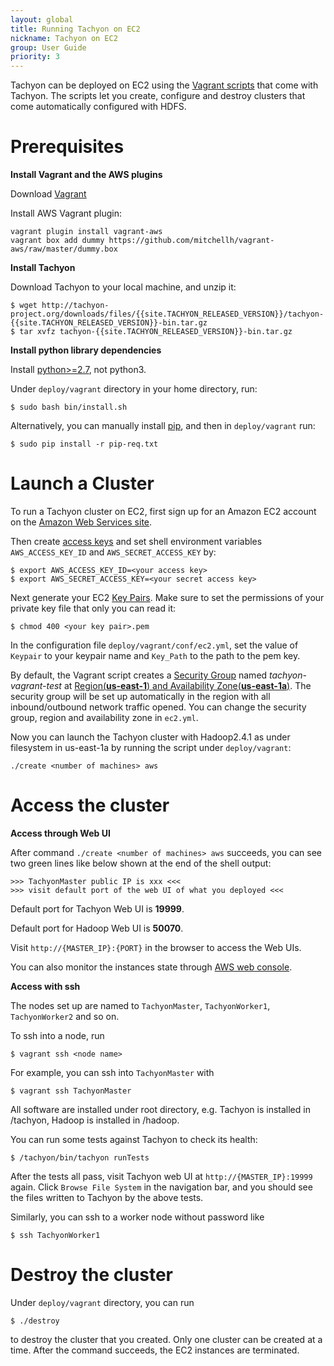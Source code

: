 ```yaml
---
layout: global
title: Running Tachyon on EC2
nickname: Tachyon on EC2
group: User Guide
priority: 3
---
```


Tachyon can be deployed on EC2 using the [Vagrant scripts](https://github.com/amplab/tachyon/tree/master/deploy/vagrant) that come with Tachyon. The scripts let you create, configure and destroy clusters that come automatically configured with HDFS.

# Prerequisites

**Install Vagrant and the AWS plugins**

Download [Vagrant](https://www.vagrantup.com/downloads.html)

Install AWS Vagrant plugin:

    vagrant plugin install vagrant-aws
    vagrant box add dummy https://github.com/mitchellh/vagrant-aws/raw/master/dummy.box

**Install Tachyon**

Download Tachyon to your local machine, and unzip it:

    $ wget http://tachyon-project.org/downloads/files/{{site.TACHYON_RELEASED_VERSION}}/tachyon-{{site.TACHYON_RELEASED_VERSION}}-bin.tar.gz
    $ tar xvfz tachyon-{{site.TACHYON_RELEASED_VERSION}}-bin.tar.gz

**Install python library dependencies**

Install [python>=2.7](https://www.python.org/), not python3.

Under `deploy/vagrant` directory in your home directory, run:

    $ sudo bash bin/install.sh

Alternatively, you can manually install [pip](https://pip.pypa.io/en/latest/installing/), and then in `deploy/vagrant` run:

    $ sudo pip install -r pip-req.txt

# Launch a Cluster

To run a Tachyon cluster on EC2, first sign up for an Amazon EC2 account
on the [Amazon Web Services site](http://aws.amazon.com/). 

Then create [access keys](http://docs.aws.amazon.com/AWSSimpleQueueService/latest/SQSGettingStartedGuide/AWSCredentials.html) 
and set shell environment variables `AWS_ACCESS_KEY_ID` and `AWS_SECRET_ACCESS_KEY` by:

    $ export AWS_ACCESS_KEY_ID=<your access key>
    $ export AWS_SECRET_ACCESS_KEY=<your secret access key>

Next generate your EC2 [Key Pairs](http://docs.aws.amazon.com/AWSEC2/latest/UserGuide/ec2-key-pairs.html). Make sure to set the permissions of your private key file that only you can read it:

    $ chmod 400 <your key pair>.pem

In the configuration file `deploy/vagrant/conf/ec2.yml`, set the value of `Keypair` to your keypair name and `Key_Path` to the path to the pem key.

By default, the Vagrant script creates a [Security Group](http://docs.aws.amazon.com/AWSEC2/latest/UserGuide/using-network-security.html) named *tachyon-vagrant-test* at [Region(**us-east-1**) and Availability Zone(**us-east-1a**)](http://docs.aws.amazon.com/AWSEC2/latest/UserGuide/using-regions-availability-zones.html). The security group will be set up automatically in the region with all inbound/outbound network traffic opened. You can change the security group, region and availability zone in `ec2.yml`.

Now you can launch the Tachyon cluster with Hadoop2.4.1 as under filesystem in us-east-1a by running the script under `deploy/vagrant`:

    ./create <number of machines> aws

# Access the cluster

**Access through Web UI**

After command `./create <number of machines> aws` succeeds, you can see two green lines like below shown at the end of the shell output:

    >>> TachyonMaster public IP is xxx <<<
    >>> visit default port of the web UI of what you deployed <<<

Default port for Tachyon Web UI is **19999**.

Default port for Hadoop Web UI is **50070**.

Visit `http://{MASTER_IP}:{PORT}` in the browser to access the Web UIs.

You can also monitor the instances state through [AWS web console](https://console.aws.amazon.com/console/home?region=us-east-1).

**Access with ssh**

The nodes set up are named to `TachyonMaster`, `TachyonWorker1`, `TachyonWorker2` and so on.

To ssh into a node, run

    $ vagrant ssh <node name>

For example, you can ssh into `TachyonMaster` with

    $ vagrant ssh TachyonMaster

All software are installed under root directory, e.g. Tachyon is installed in /tachyon, Hadoop is installed in /hadoop.

You can run some tests against Tachyon to check its health:

    $ /tachyon/bin/tachyon runTests

After the tests all pass, visit Tachyon web UI at `http://{MASTER_IP}:19999` again. Click `Browse File System` in the navigation bar, and you should see the files written to Tachyon by the above tests.

Similarly, you can ssh to a worker node without password like

    $ ssh TachyonWorker1

# Destroy the cluster

Under `deploy/vagrant` directory, you can run
    
    $ ./destroy

to destroy the cluster that you created. Only one cluster can be created at a time. After the command succeeds, the EC2 instances are terminated.
